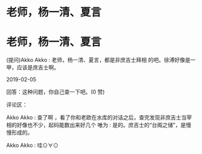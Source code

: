 # 老师，杨一清、夏言

# 老师，杨一清、夏言

(提问)Akko Akko : 老师，杨一清、夏言，都是非庶吉士拜相 的吧。徐溥好像是一甲，应该是庶吉士啊。

2019-02-05

回答：这种问题，你自己查一下吧。(0 赞)

评论区：

Akko Akko : 查了啊 ，看了你和老欧在水库的对话之后，查完发现非庶吉士当宰相的好像也不少，起码能数出来好几个 唯为 : 是的。庶吉士的“台阁之储”，是慢慢形成的。

Akko Akko : 哇⊙∀⊙